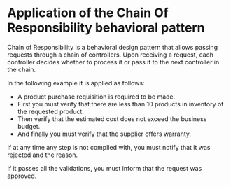 # Application of the Chain Of Responsibility behavioral pattern

Chain of Responsibility is a behavioral design pattern that allows passing requests through a chain of controllers. Upon receiving a request, each controller decides whether to process it or pass it to the next controller in the chain.

In the following example it is applied as follows:
* A product purchase requisition is required to be made.
* First you must verify that there are less than 10 products in inventory of the requested product.
* Then verify that the estimated cost does not exceed the business budget.
* And finally you must verify that the supplier offers warranty.

If at any time any step is not complied with, you must notify that it was rejected and the reason.

If it passes all the validations, you must inform that the request was approved.
